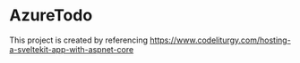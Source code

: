 # AzureTodo

This project is created by referencing https://www.codeliturgy.com/hosting-a-sveltekit-app-with-aspnet-core